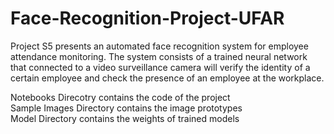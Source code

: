 # Face-Recognition-Project-UFAR

Project S5 presents an automated face recognition system for employee attendance monitoring.
The system consists of a trained neural network that connected to a video surveillance camera
will verify the identity of a certain employee and check the presence of an employee at the
workplace. 

Notebooks Direcotry contains the code of the project <br />
Sample Images Directory contains the image prototypes <br />
Model Directory contains the weights of trained models <br />
